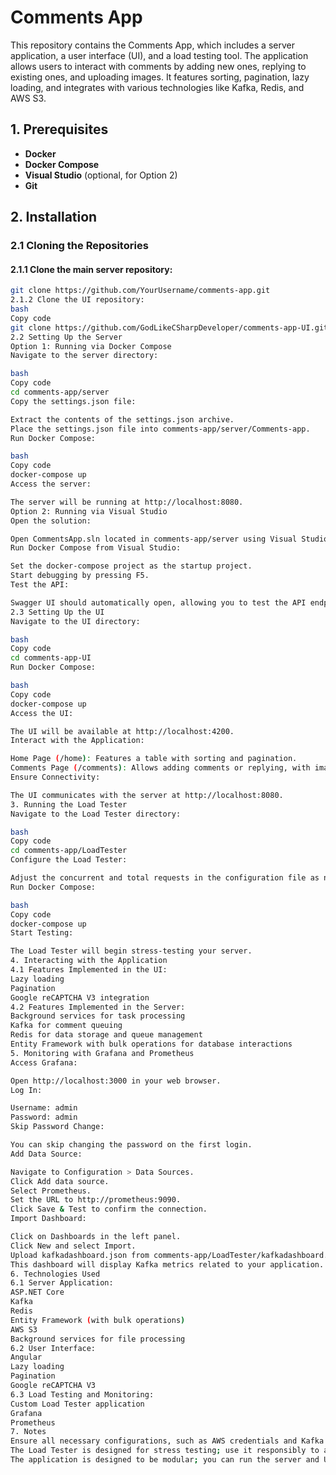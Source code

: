 # Comments App

This repository contains the Comments App, which includes a server application, a user interface (UI), and a load testing tool. 
The application allows users to interact with comments by adding new ones, replying to existing ones, and uploading images. 
It features sorting, pagination, lazy loading, and integrates with various technologies like Kafka, Redis, and AWS S3.

## 1. Prerequisites

- **Docker**
- **Docker Compose**
- **Visual Studio** (optional, for Option 2)
- **Git**

## 2. Installation

### 2.1 Cloning the Repositories

#### 2.1.1 Clone the main server repository:

```bash
git clone https://github.com/YourUsername/comments-app.git
2.1.2 Clone the UI repository:
bash
Copy code
git clone https://github.com/GodLikeCSharpDeveloper/comments-app-UI.git
2.2 Setting Up the Server
Option 1: Running via Docker Compose
Navigate to the server directory:

bash
Copy code
cd comments-app/server
Copy the settings.json file:

Extract the contents of the settings.json archive.
Place the settings.json file into comments-app/server/Comments-app.
Run Docker Compose:

bash
Copy code
docker-compose up
Access the server:

The server will be running at http://localhost:8080.
Option 2: Running via Visual Studio
Open the solution:

Open CommentsApp.sln located in comments-app/server using Visual Studio.
Run Docker Compose from Visual Studio:

Set the docker-compose project as the startup project.
Start debugging by pressing F5.
Test the API:

Swagger UI should automatically open, allowing you to test the API endpoints.
2.3 Setting Up the UI
Navigate to the UI directory:

bash
Copy code
cd comments-app-UI
Run Docker Compose:

bash
Copy code
docker-compose up
Access the UI:

The UI will be available at http://localhost:4200.
Interact with the Application:

Home Page (/home): Features a table with sorting and pagination.
Comments Page (/comments): Allows adding comments or replying, with image and text uploads.
Ensure Connectivity:

The UI communicates with the server at http://localhost:8080.
3. Running the Load Tester
Navigate to the Load Tester directory:

bash
Copy code
cd comments-app/LoadTester
Configure the Load Tester:

Adjust the concurrent and total requests in the configuration file as needed.
Run Docker Compose:

bash
Copy code
docker-compose up
Start Testing:

The Load Tester will begin stress-testing your server.
4. Interacting with the Application
4.1 Features Implemented in the UI:
Lazy loading
Pagination
Google reCAPTCHA V3 integration
4.2 Features Implemented in the Server:
Background services for task processing
Kafka for comment queuing
Redis for data storage and queue management
Entity Framework with bulk operations for database interactions
5. Monitoring with Grafana and Prometheus
Access Grafana:

Open http://localhost:3000 in your web browser.
Log In:

Username: admin
Password: admin
Skip Password Change:

You can skip changing the password on the first login.
Add Data Source:

Navigate to Configuration > Data Sources.
Click Add data source.
Select Prometheus.
Set the URL to http://prometheus:9090.
Click Save & Test to confirm the connection.
Import Dashboard:

Click on Dashboards in the left panel.
Click New and select Import.
Upload kafkadashboard.json from comments-app/LoadTester/kafkadashboard.json.
This dashboard will display Kafka metrics related to your application.
6. Technologies Used
6.1 Server Application:
ASP.NET Core
Kafka
Redis
Entity Framework (with bulk operations)
AWS S3
Background services for file processing
6.2 User Interface:
Angular
Lazy loading
Pagination
Google reCAPTCHA V3
6.3 Load Testing and Monitoring:
Custom Load Tester application
Grafana
Prometheus
7. Notes
Ensure all necessary configurations, such as AWS credentials and Kafka settings, are correctly set before running the applications.
The Load Tester is designed for stress testing; use it responsibly to avoid unintended consequences.
The application is designed to be modular; you can run the server and UI separately if needed.
```
